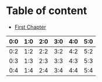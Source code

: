 # Table of content

* [First Chapter](chapter1.md)

| 0:0 | 1:0 | 2:0 | 3:0 | 4:0 | 5:0 |
| -- | -- | -- | -- | -- | -- |
| 0:2 | 1:2 | 2:2 | 3:2 | 4:2 | 5:2 |
| 0:3 | 1:3 | 2:3 | 3:3 | 4:3 | 5:3 |
| 0:4 | 1:4 | 2:4 | 3:4 | 4:4 | 5:4 |

